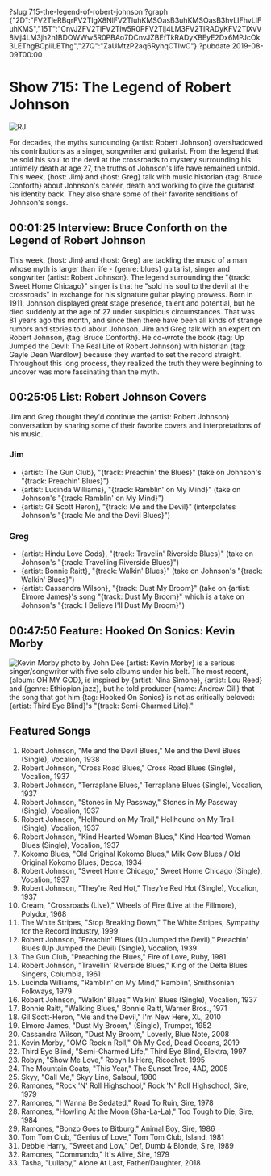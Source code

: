 ?slug 715-the-legend-of-robert-johnson
?graph {"2D":"FV2TleRBqrFV2TlgX8NlFV2TluhKMSOasB3uhKMSOasB3hvLIFhvLIFuhKMS","15T":"CnvJZFV2TlFV2Tlw5R0PFV2Tlj4LM3FV2TlRADyKFV2TlXvV8Mj4LM3jh2h1BDOWWw5R0PBAo7DCnvJZBEfTkRADyKBEyE2Dx6MPJcOk3LEThgBCpiiLEThg","27Q":"ZaUMtzP2aq6RyhqCTlwC"}
?pubdate 2019-08-09T00:00

# Show 715: The Legend of Robert Johnson

![RJ](//static.soundopinions.org/images/2019/Robert_Johnson.jpg)

For decades, the myths surrounding {artist: Robert Johnson} overshadowed his contributions as a singer, songwriter and guitarist. From the legend that he sold his soul to the devil at the crossroads to mystery surrounding his untimely death at age 27, the truths of Johnson's life have remained untold. This week, {host: Jim} and {host: Greg} talk with music historian {tag: Bruce Conforth} about Johnson's career, death and working to give the guitarist his identity back. They also share some of their favorite renditions of Johnson's songs.


## 00:01:25 Interview: Bruce Conforth on the Legend of Robert Johnson

This week, {host: Jim} and {host: Greg} are tackling the music of a man whose myth is larger than life - {genre: blues} guitarist, singer and songwriter {artist: Robert Johnson}. The legend surrounding the "{track: Sweet Home Chicago}" singer is that he "sold his soul to the devil at the crossroads" in exchange for his signature guitar playing prowess. Born in 1911, Johnson displayed great stage presence, talent and potential, but he died suddenly at the age of 27 under suspicious circumstances. That was 81 years ago this month, and since then there have been all kinds of strange rumors and stories told about Johnson. Jim and Greg talk with an expert on Robert Johnson, {tag: Bruce Conforth}. He co-wrote the book {tag: Up Jumped the Devil: The Real Life of Robert Johnson} with historian {tag: Gayle Dean Wardlow} because they wanted to set the record straight. Throughout this long process, they realized the truth they were beginning to uncover was more fascinating than the myth.


##  00:25:05 List: Robert Johnson Covers
Jim and Greg thought they'd continue the {artist: Robert Johnson} conversation by sharing some of their favorite covers and interpretations of his music.

### Jim
- {artist: The Gun Club}, "{track: Preachin' the Blues}" (take on Johnson's "{track: Preachin' Blues}")
- {artist: Lucinda Williams}, "{track: Ramblin' on My Mind}" (take on Johnson's "{track: Ramblin' on My Mind}")
- {artist: Gil Scott Heron}, "{track: Me and the Devil}" (interpolates Johnson's "{track: Me and the Devil Blues}")

### Greg
- {artist: Hindu Love Gods}, "{track: Travelin' Riverside Blues}" (take on Johnson's "{track: Travelling Riverside Blues}")
- {artist: Bonnie Raitt}, "{track: Walkin' Blues}" (take on Johnson's "{track: Walkin' Blues}")
- {artist: Cassandra Wilson}, "{track: Dust My Broom}" (take on {artist: Elmore James}'s song "{track: Dust My Broom}" which is a take on Johnson's "{track: I Believe I'll Dust My Broom}")


##  00:47:50 Feature: Hooked On Sonics: Kevin Morby
![Kevin Morby photo by John Dee](//static.soundopinions.org/assets/715/27Q0.jpg)
{artist: Kevin Morby} is a serious singer/songwriter with five solo albums under his belt. The most recent, {album: OH MY GOD}, is inspired by {artist: Nina Simone}, {artist: Lou Reed} and {genre: Ethiopian jazz}, but he told producer {name: Andrew Gill} that the song that got him {tag: Hooked On Sonics} is not as critically beloved: {artist: Third Eye Blind}'s "{track: Semi-Charmed Life}."

## Featured Songs

1. Robert Johnson, "Me and the Devil Blues," Me and the Devil Blues (Single), Vocalion, 1938
1. Robert Johnson, "Cross Road Blues," Cross Road Blues (Single), Vocalion, 1937
1. Robert Johnson, "Terraplane Blues," Terraplane Blues (Single), Vocalion, 1937
1. Robert Johnson, "Stones in My Passway," Stones in My Passway (Single), Vocalion, 1937
1. Robert Johnson, "Hellhound on My Trail," Hellhound on My Trail (Single), Vocalion, 1937
1. Robert Johnson, "Kind Hearted Woman Blues," Kind Hearted Woman Blues (Single), Vocalion, 1937
1. Kokomo Blues, "Old Original Kokomo Blues," Milk Cow Blues / Old Original Kokomo Blues, Decca, 1934
1. Robert Johnson, "Sweet Home Chicago," Sweet Home Chicago (Single), Vocalion, 1937
1. Robert Johnson, "They're Red Hot," They're Red Hot (Single), Vocalion, 1937
1. Cream, "Crossroads (Live)," Wheels of Fire (Live at the Fillmore), Polydor, 1968
1. The White Stripes, "Stop Breaking Down," The White Stripes, Sympathy for the Record Industry, 1999
1. Robert Johnson, "Preachin' Blues (Up Jumped the Devil)," Preachin' Blues (Up Jumped the Devil) (Single), Vocalion, 1939
1. The Gun Club, "Preaching the Blues," Fire of Love, Ruby, 1981
1. Robert Johnson, "Travellin' Riverside Blues," King of the Delta Blues Singers, Columbia, 1961
1. Lucinda Williams, "Ramblin' on My Mind," Ramblin', Smithsonian Folkways, 1979
1. Robert Johnson, "Walkin' Blues," Walkin' Blues (Single), Vocalion, 1937
1. Bonnie Raitt, "Walking Blues," Bonnie Raitt, Warner Bros., 1971
1. Gil Scott-Heron, "Me and the Devil," I'm New Here, XL, 2010
1. Elmore James, "Dust My Broom," (Single), Trumpet, 1952
1. Cassandra Wilson, "Dust My Broom," Loverly, Blue Note, 2008
1. Kevin Morby, "OMG Rock n Roll," Oh My God, Dead Oceans, 2019
1. Third Eye Blind, "Semi-Charmed Life," Third Eye Blind, Elektra, 1997
1. Robyn, "Show Me Love," Robyn Is Here, Ricochet, 1995
1. The Mountain Goats, "This Year," The Sunset Tree, 4AD, 2005
1. Skyy, "Call Me," Skyy Line, Salsoul, 1980
1. Ramones, "Rock 'N' Roll Highschool," Rock 'N' Roll Highschool, Sire, 1979
1. Ramones, "I Wanna Be Sedated," Road To Ruin, Sire, 1978
1. Ramones, "Howling At the Moon (Sha-La-La)," Too Tough to Die, Sire, 1984
1. Ramones, "Bonzo Goes to Bitburg," Animal Boy, Sire, 1986
1. Tom Tom Club, "Genius of Love," Tom Tom Club, Island, 1981
1. Debbie Harry, "Sweet and Low," Def, Dumb & Blonde, Sire, 1989
1. Ramones, "Commando," It's Alive, Sire, 1979
1. Tasha, "Lullaby," Alone At Last, Father/Daughter, 2018